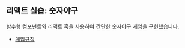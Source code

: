 ## 리액트 실습: 숫자야구
함수형 컴포넌트와 리액트 훅을 사용하여 간단한 숫자야구 게임을 구현했습니다. 
- [게임규칙](https://en.wikipedia.org/wiki/Bulls_and_Cows)
